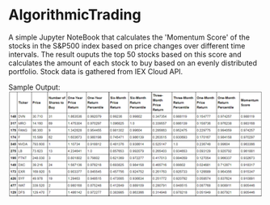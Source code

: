 # AlgorithmicTrading
 
 A simple Jupyter NoteBook that calculates the 'Momentum Score' of the stocks in the S&P500 index based on price changes over different time intervals.
 The result ouputs the top 50 stocks based on this score and calculates the amount of each stock to buy based on an evenly distributed portfolio.
 Stock data is gathered from IEX Cloud API.
 
 Sample Output:
 ![Results](dataframe.png)
